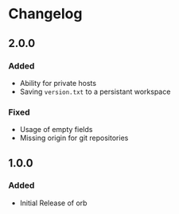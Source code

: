 # Changelog

## 2.0.0
### Added
* Ability for private hosts
* Saving `version.txt` to a persistant workspace

### Fixed
* Usage of empty fields
* Missing origin for git repositories

## 1.0.0
### Added
 * Initial Release of orb
